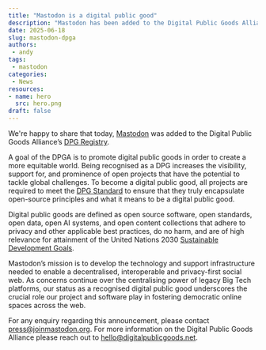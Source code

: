 ```yaml
---
title: "Mastodon is a digital public good"
description: "Mastodon has been added to the Digital Public Goods Alliance's DPG Registry."
date: 2025-06-18
slug: mastodon-dpga
authors:
 - andy
tags:
 - mastodon
categories:
 - News
resources:
- name: hero
  src: hero.png
draft: false
---
```


We're happy to share that today, [Mastodon](https://www.digitalpublicgoods.net/r/mastodon) was added to the Digital Public Goods Alliance’s [DPG Registry](http://digitalpublicgoods.net/registry/).

A goal of the DPGA is to promote digital public goods in order to create a more equitable world. Being recognised as a DPG increases the visibility, support for, and prominence of open projects that have the potential to tackle global challenges. To become a digital public good, all projects are required to meet the [DPG Standard](http://digitalpublicgoods.net/standard/) to ensure that they truly encapsulate open-source principles and what it means to be a digital public good.

Digital public goods are defined as open source software, open standards, open data, open AI systems, and open content collections that adhere to privacy and other applicable best practices, do no harm, and are of high relevance for attainment of the United Nations 2030 [Sustainable Development Goals](https://sdgs.un.org/goals).

Mastodon’s mission is to develop the technology and support infrastructure needed to enable a decentralised, interoperable and privacy-first social web. As concerns continue over the centralising power of legacy Big Tech platforms, our status as a recognised digital public good underscores the crucial role our project and software play in fostering democratic online spaces across the web.

For any enquiry regarding this announcement, please contact [press@joinmastodon.org](mailto:press@joinmastodon.org). For more information on the Digital Public Goods Alliance please reach out to [hello@digitalpublicgoods.net](mailto:hello@digitalpublicgoods.net).
